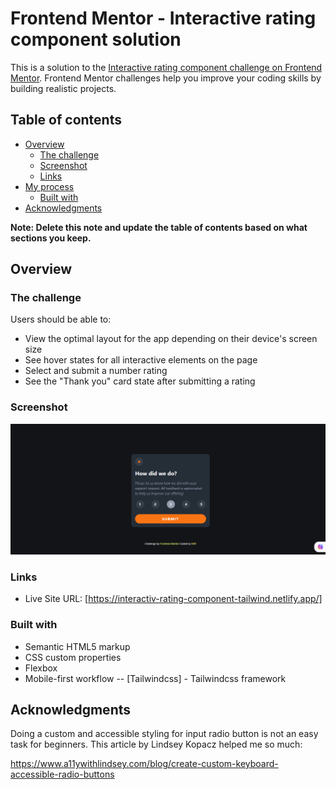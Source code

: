 # Frontend Mentor - Interactive rating component solution

This is a solution to the [Interactive rating component challenge on Frontend Mentor](https://www.frontendmentor.io/challenges/interactive-rating-component-koxpeBUmI). Frontend Mentor challenges help you improve your coding skills by building realistic projects.

## Table of contents

- [Overview](#overview)
  - [The challenge](#the-challenge)
  - [Screenshot](#screenshot)
  - [Links](#links)
- [My process](#my-process)
  - [Built with](#built-with)
- [Acknowledgments](#acknowledgments)

**Note: Delete this note and update the table of contents based on what sections you keep.**

## Overview

### The challenge

Users should be able to:

- View the optimal layout for the app depending on their device's screen size
- See hover states for all interactive elements on the page
- Select and submit a number rating
- See the "Thank you" card state after submitting a rating

### Screenshot

![](./images/screenShot.png)

### Links

- Live Site URL: [https://interactiv-rating-component-tailwind.netlify.app/]

### Built with

- Semantic HTML5 markup
- CSS custom properties
- Flexbox
- Mobile-first workflow
  -- [Tailwindcss] - Tailwindcss framework

## Acknowledgments

Doing a custom and accessible styling for input radio button is not an easy task for beginners.
This article by Lindsey Kopacz helped me so much:

https://www.a11ywithlindsey.com/blog/create-custom-keyboard-accessible-radio-buttons
